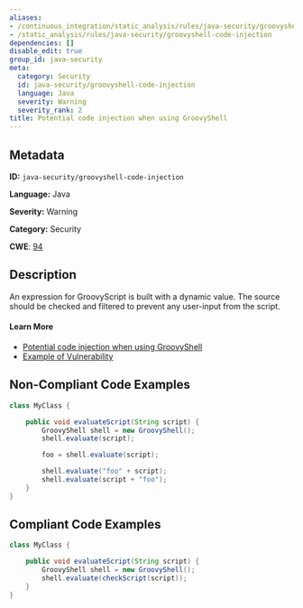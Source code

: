 ```yaml
---
aliases:
- /continuous_integration/static_analysis/rules/java-security/groovyshell-code-injection
- /static_analysis/rules/java-security/groovyshell-code-injection
dependencies: []
disable_edit: true
group_id: java-security
meta:
  category: Security
  id: java-security/groovyshell-code-injection
  language: Java
  severity: Warning
  severity_rank: 2
title: Potential code injection when using GroovyShell
---
```

<!--  SOURCED FROM https://github.com/DataDog/datadog-static-analyzer-rule-docs -->


## Metadata
**ID:** `java-security/groovyshell-code-injection`

**Language:** Java

**Severity:** Warning

**Category:** Security

**CWE**: [94](https://cwe.mitre.org/data/definitions/94.html)

## Description
An expression for GroovyScript is built with a dynamic value. The source should be checked and filtered to prevent any user-input from the script.

#### Learn More

 - [Potential code injection when using GroovyShell](https://find-sec-bugs.github.io/bugs.htm#GROOVY_SHELL)
 - [Example of Vulnerability](https://github.com/welk1n/exploiting-groovy-in-Java/)

## Non-Compliant Code Examples
```java
class MyClass {

    public void evaluateScript(String script) {
        GroovyShell shell = new GroovyShell();
        shell.evaluate(script);

        foo = shell.evaluate(script);

        shell.evaluate("foo" + script);
        shell.evaluate(script + "foo");
    }
}
```

## Compliant Code Examples
```java
class MyClass {

    public void evaluateScript(String script) {
        GroovyShell shell = new GroovyShell();
        shell.evaluate(checkScript(script));
    }
}
```
